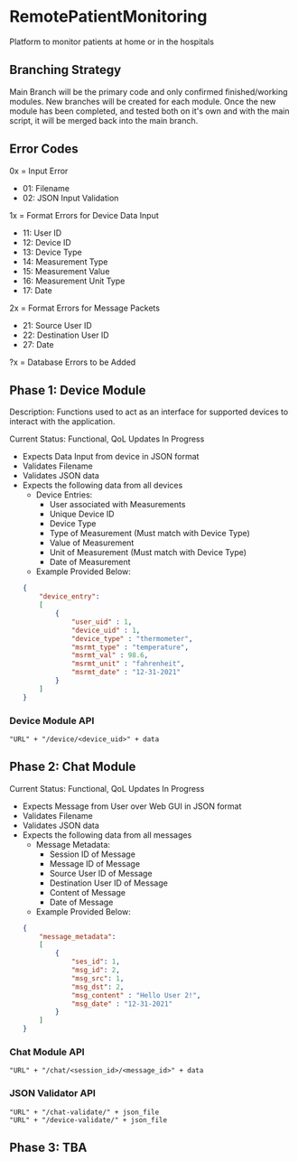 # RemotePatientMonitoring
Platform to monitor patients at home or in the hospitals

## Branching Strategy
Main Branch will be the primary code and only confirmed finished/working modules.
New branches will be created for each module. Once the new module has been completed, and tested both on it's own and with the main script, it will be merged back into the main branch.

## Error Codes

0x = Input Error
- 01: Filename
- 02: JSON Input Validation

1x = Format Errors for Device Data Input
- 11: User ID
- 12: Device ID
- 13: Device Type
- 14: Measurement Type
- 15: Measurement Value
- 16: Measurement Unit Type
- 17: Date

2x = Format Errors for Message Packets
- 21: Source User ID
- 22: Destination User ID
- 27: Date

?x = Database Errors to be Added

## Phase 1: Device Module
Description: Functions used to act as an interface for supported devices to interact with the application.

Current Status: Functional, QoL Updates In Progress

- Expects Data Input from device in JSON format
- Validates Filename
- Validates JSON data
- Expects the following data from all devices
  - Device Entries:
    - User associated with Measurements
    - Unique Device ID
    - Device Type
    - Type of Measurement (Must match with Device Type)
    - Value of Measurement
    - Unit of Measurement (Must match with Device Type)
    - Date of Measurement
  - Example Provided Below:
  ```json
  {
      "device_entry":
      [
          {
              "user_uid" : 1,
              "device_uid" : 1,
              "device_type" : "thermometer",
              "msrmt_type" : "temperature",
              "msrmt_val" : 98.6,
              "msrmt_unit" : "fahrenheit",
              "msrmt_date" : "12-31-2021"
          }
      ]
  }
  ```
### Device Module API
```
"URL" + "/device/<device_uid>" + data
```


## Phase 2: Chat Module
Current Status: Functional, QoL Updates In Progress

- Expects Message from User over Web GUI in JSON format
- Validates Filename
- Validates JSON data
- Expects the following data from all messages
  - Message Metadata:
    - Session ID of Message
    - Message ID of Message
    - Source User ID of Message
    - Destination User ID of Message
    - Content of Message
    - Date of Message
  - Example Provided Below:
  ```json
  {
      "message_metadata":
      [
          {
              "ses_id": 1,
              "msg_id": 2,
              "msg_src": 1,
              "msg_dst": 2,
              "msg_content" : "Hello User 2!",
              "msg_date" : "12-31-2021"
          }
      ]
  }
  ```
### Chat Module API
```
"URL" + "/chat/<session_id>/<message_id>" + data
```

### JSON Validator API
```
"URL" + "/chat-validate/" + json_file
"URL" + "/device-validate/" + json_file
```


## Phase 3: TBA
